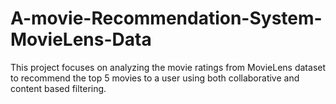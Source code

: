 # A-movie-Recommendation-System-MovieLens-Data
This project focuses on analyzing the movie ratings from MovieLens dataset to recommend the top 5 movies to a user using both collaborative and content based filtering.
